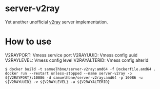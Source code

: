 # server-v2ray
Yet another unofficial [v2ray](https://github.com/v2ray) server implementation.

# How to use

V2RAYPORT:	Vmess service port
V2RAYUUID:	Vmess config uuid 
V2RAYLEVEL:	Vmess config level
V2RAYALTERID:	Vmess config alterId

```
$ docker build -t samuelhbne/server-v2ray:amd64 -f Dockerfile.amd64 .
docker run --restart unless-stopped --name server-v2ray -p ${V2RAYPORT}:10086 -d samuelhbne/server-v2ray:amd64 -p 10086 -u ${V2RAYUUID} -v ${V2RAYLEVEL} -a ${V2RAYALTERID}

```
